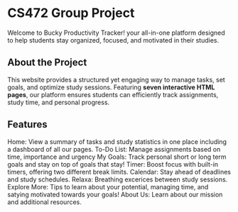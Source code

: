 # CS472 Group Project

Welcome to Bucky Productivity Tracker! your all-in-one platform designed to help students stay organized, focused, and motivated in their studies.

## About the Project
This website provides a structured yet engaging way to manage tasks, set goals, and optimize study sessions. Featuring **seven interactive HTML pages**, our platform ensures students can efficiently track assignments, study time, and personal progress.

## Features
Home: View a summary of tasks and study statistics in one place including a dashboard of all our pages.
To-Do List: Manage assignments based on time, importance and urgency
My Goals: Track personal short or long term goals and stay on top of goals that stay!
Timer: Boost focus with built-in timers, offering two different break limits.
Calendar: Stay ahead of deadlines and study schedules.
Relaxa: Breathing excerices between study sessions. Explore More: Tips to learn about your potential, managing time, and satying motivated towards your goals!
About Us: Learn about our mission and additional resources.
